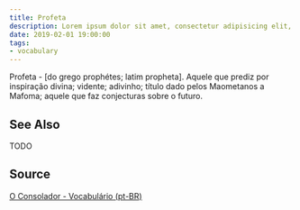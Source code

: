 ```yaml
---
title: Profeta
description: Lorem ipsum dolor sit amet, consectetur adipisicing elit, sed do eiusmod tempor incididunt ut labore et dolore magna aliqua.  TODO
date: 2019-02-01 19:00:00
tags:
- vocabulary
---
```


Profeta - [do grego prophétes; latim propheta]. Aquele que prediz por inspiração divina; vidente; adivinho; título dado pelos Maometanos a Mafoma; aquele que faz conjecturas sobre o futuro. 

## See Also
TODO

## Source
[O Consolador - Vocabulário (pt-BR)](http://www.oconsolador.com.br/linkfixo/vocabulario/principal.html)
